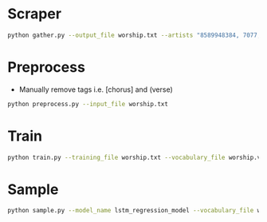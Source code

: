 # Scraper
```Bash
python gather.py --output_file worship.txt --artists "8589948384, 7077, 16817, 17018, 137438971086"
```

# Preprocess
* Manually remove tags i.e. [chorus] and (verse)
```Bash
python preprocess.py --input_file worship.txt
```

# Train
```Bash
python train.py --training_file worship.txt --vocabulary_file worship.vocab --model_name lstm_regression_model
```

# Sample
```Bash
python sample.py --model_name lstm_regression_model --vocabulary_file worship.vocab --output_file sample.txt
```